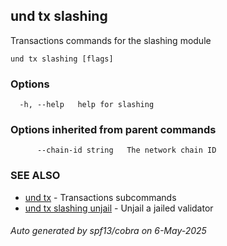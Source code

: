 ## und tx slashing

Transactions commands for the slashing module

```
und tx slashing [flags]
```

### Options

```
  -h, --help   help for slashing
```

### Options inherited from parent commands

```
      --chain-id string   The network chain ID
```

### SEE ALSO

* [und tx](und_tx.md)	 - Transactions subcommands
* [und tx slashing unjail](und_tx_slashing_unjail.md)	 - Unjail a jailed validator

###### Auto generated by spf13/cobra on 6-May-2025
